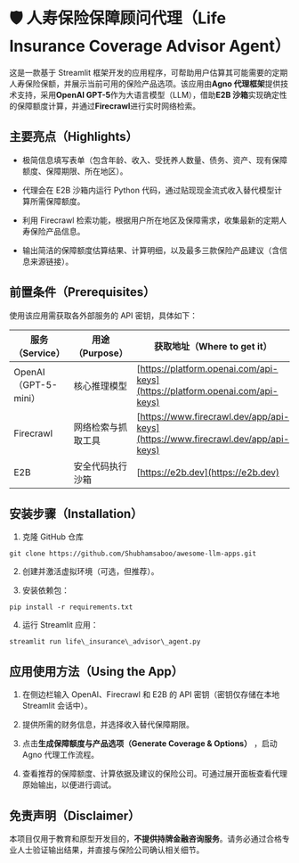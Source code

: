 # 🛡️ 人寿保险保障顾问代理（Life Insurance Coverage Advisor Agent）

这是一款基于 Streamlit 框架开发的应用程序，可帮助用户估算其可能需要的定期人寿保险保额，并展示当前可用的保险产品选项。该应用由**Agno 代理框架**提供技术支持，采用**OpenAI GPT-5**作为大语言模型（LLM），借助**E2B 沙箱**实现确定性的保障额度计算，并通过**Firecrawl**进行实时网络检索。

## 主要亮点（Highlights）

* 极简信息填写表单（包含年龄、收入、受抚养人数量、债务、资产、现有保障额度、保障期限、所在地区）。

* 代理会在 E2B 沙箱内运行 Python 代码，通过贴现现金流式收入替代模型计算所需保障额度。

* 利用 Firecrawl 检索功能，根据用户所在地区及保障需求，收集最新的定期人寿保险产品信息。

* 输出简洁的保障额度估算结果、计算明细，以及最多三款保险产品建议（含信息来源链接）。

## 前置条件（Prerequisites）

使用该应用需获取各外部服务的 API 密钥，具体如下：

| 服务（Service）        | 用途（Purpose） | 获取地址（Where to get it）                                                            |
| ------------------ | ----------- | -------------------------------------------------------------------------------- |
| OpenAI（GPT-5-mini） | 核心推理模型      | [https://platform.openai.com/api-keys](https://platform.openai.com/api-keys)     |
| Firecrawl          | 网络检索与抓取工具   | [https://www.firecrawl.dev/app/api-keys](https://www.firecrawl.dev/app/api-keys) |
| E2B                | 安全代码执行沙箱    | [https://e2b.dev](https://e2b.dev)                                               |

## 安装步骤（Installation）

1. 克隆 GitHub 仓库

```
git clone https://github.com/Shubhamsaboo/awesome-llm-apps.git
```

2. 创建并激活虚拟环境（可选，但推荐）。

3. 安装依赖包：

```
pip install -r requirements.txt
```

4. 运行 Streamlit 应用：

```
streamlit run life\_insurance\_advisor\_agent.py
```

## 应用使用方法（Using the App）


1. 在侧边栏输入 OpenAI、Firecrawl 和 E2B 的 API 密钥（密钥仅存储在本地 Streamlit 会话中）。

2. 提供所需的财务信息，并选择收入替代保障期限。

3. 点击**生成保障额度与产品选项（Generate Coverage & Options）** ，启动 Agno 代理工作流程。

4. 查看推荐的保障额度、计算依据及建议的保险公司。可通过展开面板查看代理原始输出，以便进行调试。

## 免责声明（Disclaimer）

本项目仅用于教育和原型开发目的，**不提供持牌金融咨询服务**。请务必通过合格专业人士验证输出结果，并直接与保险公司确认相关细节。


